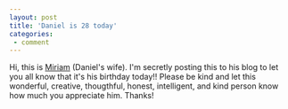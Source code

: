 ```yaml
---
layout: post
title: 'Daniel is 28 today'
categories:
 - comment
---
```


Hi, this is <a href="http://www.danielsjourney.com/miriam">Miriam</a> (Daniel's wife). I'm secretly posting this to his blog to let you all know that it's his birthday today!! Please be kind and let this wonderful, creative, thougthful, honest, intelligent, and kind person know how much you appreciate him. Thanks!

